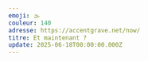 ```yaml
---
emoji: 🌫
couleur: 140
adresse: https://accentgrave.net/now/
titre: Et maintenant ?
update: 2025-06-18T00:00:00.000Z
---
```

